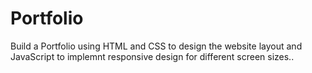 # Portfolio
Build a Portfolio using HTML and CSS to design the website layout and JavaScript to implemnt responsive design for different screen sizes.. 
